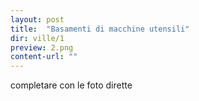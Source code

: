 ```yaml
---
layout: post
title:  "Basamenti di macchine utensili"
dir: ville/1
preview: 2.png
content-url: ""
---
```


completare con le foto dirette